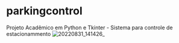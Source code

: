 # parkingcontrol
Projeto Acadêmico em Python e Tkinter -
Sistema para controle de estacionammento
![20220831_141426_](https://user-images.githubusercontent.com/107723014/187740489-605daa19-4429-4a60-a415-2d528e852464.gif)
